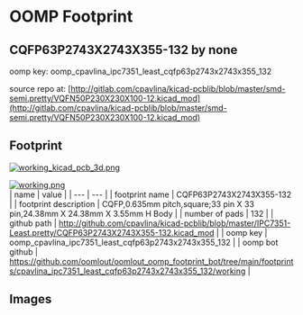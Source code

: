 # OOMP Footprint  
## CQFP63P2743X2743X355-132  by none  
  
oomp key: oomp_cpavlina_ipc7351_least_cqfp63p2743x2743x355_132  
  
source repo at: [http://gitlab.com/cpavlina/kicad-pcblib/blob/master/smd-semi.pretty/VQFN50P230X230X100-12.kicad_mod](http://gitlab.com/cpavlina/kicad-pcblib/blob/master/smd-semi.pretty/VQFN50P230X230X100-12.kicad_mod)  
## Footprint  
  
[![working_kicad_pcb_3d.png](working_kicad_pcb_3d_600.png)](working_kicad_pcb_3d.png)  
  
[![working.png](working_600.png)](working.png)  
| name | value | 
| --- | --- | 
| footprint name | CQFP63P2743X2743X355-132 | 
| footprint description | CQFP,0.635mm pitch,square;33 pin X 33 pin,24.38mm X 24.38mm X 3.55mm H Body | 
| number of pads | 132 | 
| github path | http://github.com/cpavlina/kicad-pcblib/blob/master/IPC7351-Least.pretty/CQFP63P2743X2743X355-132.kicad_mod | 
| oomp key | oomp_cpavlina_ipc7351_least_cqfp63p2743x2743x355_132 | 
| oomp bot github | https://github.com/oomlout/oomlout_oomp_footprint_bot/tree/main/footprints/cpavlina_ipc7351_least_cqfp63p2743x2743x355_132/working | 
## Images  
